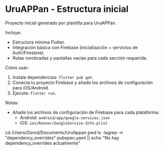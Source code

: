 # UruAPPan - Estructura inicial

Proyecto inicial generado por plantilla para UruAPPan.

Incluye:
- Estructura mínima Flutter.
- Integración básica con Firebase (inicialización + servicios de Auth/Firestore).
- Rutas nombradas y pantallas vacías para cada sección requerida.

Cómo usar:
1. Instala dependencias: `flutter pub get`.
2. Conecta tu proyecto Firebase y añade los archivos de configuración para iOS/Android.
3. Ejecuta: `flutter run`.

Notas:
- Añade los archivos de configuración de Firebase para cada plataforma:
	- Android: `android/app/google-services.json`
	- iOS: `ios/Runner/GoogleService-Info.plist`

cd /Users/Gsrod/Documents/UruAppan
pwd
ls -lagrep -n "dependency_overrides" pubspec.yaml || echo "No hay dependency_overrides actualmente"